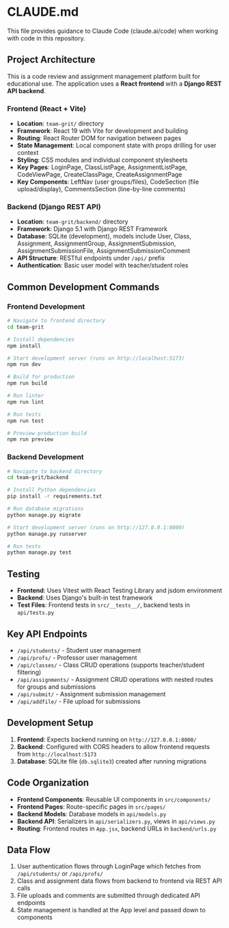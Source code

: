 # CLAUDE.md

This file provides guidance to Claude Code (claude.ai/code) when working with code in this repository.

## Project Architecture

This is a code review and assignment management platform built for educational use. The application uses a **React frontend** with a **Django REST API backend**.

### Frontend (React + Vite)
- **Location**: `team-grit/` directory
- **Framework**: React 19 with Vite for development and building
- **Routing**: React Router DOM for navigation between pages
- **State Management**: Local component state with props drilling for user context
- **Styling**: CSS modules and individual component stylesheets
- **Key Pages**: LoginPage, ClassListPage, AssignmentListPage, CodeViewPage, CreateClassPage, CreateAssignmentPage
- **Key Components**: LeftNav (user groups/files), CodeSection (file upload/display), CommentsSection (line-by-line comments)

### Backend (Django REST API)
- **Location**: `team-grit/backend/` directory
- **Framework**: Django 5.1 with Django REST Framework
- **Database**: SQLite (development), models include User, Class, Assignment, AssignmentGroup, AssignmentSubmission, AssignmentSubmissionFile, AssignmentSubmissionComment
- **API Structure**: RESTful endpoints under `/api/` prefix
- **Authentication**: Basic user model with teacher/student roles

## Common Development Commands

### Frontend Development
```bash
# Navigate to frontend directory
cd team-grit

# Install dependencies
npm install

# Start development server (runs on http://localhost:5173)
npm run dev

# Build for production
npm run build

# Run linter
npm run lint

# Run tests
npm run test

# Preview production build
npm run preview
```

### Backend Development
```bash
# Navigate to backend directory
cd team-grit/backend

# Install Python dependencies
pip install -r requirements.txt

# Run database migrations
python manage.py migrate

# Start development server (runs on http://127.0.0.1:8000)
python manage.py runserver

# Run tests
python manage.py test
```

## Testing

- **Frontend**: Uses Vitest with React Testing Library and jsdom environment
- **Backend**: Uses Django's built-in test framework
- **Test Files**: Frontend tests in `src/__tests__/`, backend tests in `api/tests.py`

## Key API Endpoints

- `/api/students/` - Student user management
- `/api/profs/` - Professor user management  
- `/api/classes/` - Class CRUD operations (supports teacher/student filtering)
- `/api/assignments/` - Assignment CRUD operations with nested routes for groups and submissions
- `/api/submit/` - Assignment submission management
- `/api/addfile/` - File upload for submissions

## Development Setup

1. **Frontend**: Expects backend running on `http://127.0.0.1:8000/`
2. **Backend**: Configured with CORS headers to allow frontend requests from `http://localhost:5173`
3. **Database**: SQLite file (`db.sqlite3`) created after running migrations

## Code Organization

- **Frontend Components**: Reusable UI components in `src/components/`
- **Frontend Pages**: Route-specific pages in `src/pages/`
- **Backend Models**: Database models in `api/models.py`
- **Backend API**: Serializers in `api/serializers.py`, views in `api/views.py`
- **Routing**: Frontend routes in `App.jsx`, backend URLs in `backend/urls.py`

## Data Flow

1. User authentication flows through LoginPage which fetches from `/api/students/` or `/api/profs/`
2. Class and assignment data flows from backend to frontend via REST API calls
3. File uploads and comments are submitted through dedicated API endpoints
4. State management is handled at the App level and passed down to components